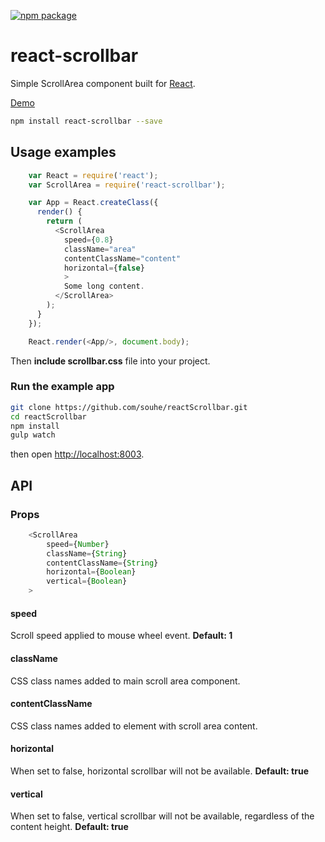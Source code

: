 [![npm package](https://img.shields.io/npm/v/react-scrollbar.svg?style=flat-square)](https://www.npmjs.org/package/react-scrollbar)

# react-scrollbar

Simple ScrollArea component built for [React](http://facebook.github.io/react/).

[Demo](http://souhe.github.io/reactScrollbar)

```bash
npm install react-scrollbar --save
```

## Usage examples

```js
    var React = require('react');
    var ScrollArea = require('react-scrollbar');

    var App = React.createClass({
      render() {
        return (
          <ScrollArea
            speed={0.8}
            className="area"
            contentClassName="content"
            horizontal={false}
            >
            Some long content.
          </ScrollArea>
        );
      }
    });

    React.render(<App/>, document.body);
```

Then **include scrollbar.css** file into your project.

### Run the example app

```bash
git clone https://github.com/souhe/reactScrollbar.git
cd reactScrollbar
npm install
gulp watch
```

then open [http://localhost:8003](http://localhost:80003).

## API

### Props

```js
    <ScrollArea
        speed={Number}
        className={String}
        contentClassName={String}
        horizontal={Boolean}
        vertical={Boolean}
    >
```

#### speed
Scroll speed applied to mouse wheel event.
**Default: 1**

#### className
CSS class names added to main scroll area component.

#### contentClassName
CSS class names added to element with scroll area content.

#### horizontal
When set to false, horizontal scrollbar will not be available.
**Default: true**

#### vertical
When set to false, vertical scrollbar will not be available, regardless of the content height.
**Default: true**
